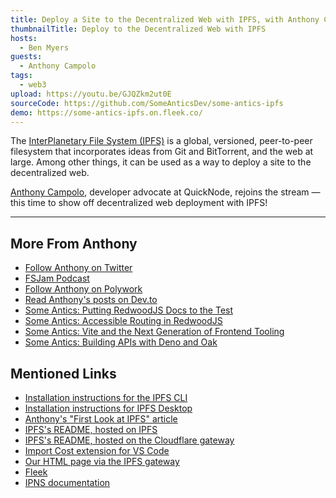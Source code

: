 ```yaml
---
title: Deploy a Site to the Decentralized Web with IPFS, with Anthony Campolo
thumbnailTitle: Deploy to the Decentralized Web with IPFS
hosts:
  - Ben Myers
guests:
  - Anthony Campolo
tags:
  - web3
upload: https://youtu.be/GJQZkm2ut0E
sourceCode: https://github.com/SomeAnticsDev/some-antics-ipfs
demo: https://some-antics-ipfs.on.fleek.co/
---
```


The [InterPlanetary File System (IPFS)](https://ipfs.io/) is a global, versioned, peer-to-peer filesystem that incorporates ideas from Git and BitTorrent, and the web at large. Among other things, it can be used as a way to deploy a site to the decentralized web.

[Anthony Campolo](https://twitter.com/ajcwebdev), developer advocate at QuickNode, rejoins the stream — this time to show off decentralized web deployment with IPFS!

---

## More From Anthony

- [Follow Anthony on Twitter](https://twitter.com/ajcwebdev)
- [FSJam Podcast](https://fsjam.org)
- [Follow Anthony on Polywork](https://ajcweb.dev/)
- [Read Anthony's posts on Dev.to](https://dev.to/ajcwebdev)
- [Some Antics: Putting RedwoodJS Docs to the Test](/redwoodjs-docs/)
- [Some Antics: Accessible Routing in RedwoodJS](/accessible-routing-in-redwoodjs/)
- [Some Antics: Vite and the Next Generation of Frontend Tooling](/vite/)
- [Some Antics: Building APIs with Deno and Oak](/deno-oak-apis/)

## Mentioned Links

- [Installation instructions for the IPFS CLI](https://docs.ipfs.io/install/command-line/)
- [Installation instructions for IPFS Desktop](https://docs.ipfs.io/install/ipfs-desktop/)
- [Anthony's "First Look at IPFS" article](https://ajcwebdev.com/a-first-look-at-ipfs)
- [IPFS's README, hosted on IPFS](https://ipfs.io/ipfs/QmQPeNsJPyVWPFDVHb77w8G42Fvo15z4bG2X8D2GhfbSXc/readme)
- [IPFS's README, hosted on the Cloudflare gateway](https://cloudflare-ipfs.com/ipfs/QmQPeNsJPyVWPFDVHb77w8G42Fvo15z4bG2X8D2GhfbSXc/readme)
- [Import Cost extension for VS Code](https://marketplace.visualstudio.com/items?itemName=wix.vscode-import-cost)
- [Our HTML page via the IPFS gateway](https://ipfs.io/ipfs/QmTuVQjqDTCFyyhpNcgVkfb5bMxtuU5wmLd4zy53CqWqf2?filename=Some%20Antics%20Initial%20Deploy)
- [Fleek](https://fleek.co)
- [IPNS documentation](https://docs.ipfs.io/concepts/ipns/)